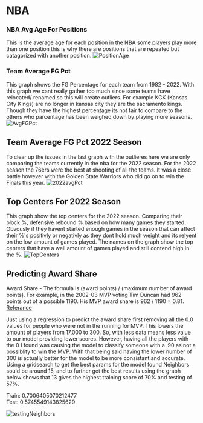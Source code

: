 # NBA



### NBA Avg Age For Positions
This is the average age for each position in the NBA some players play more than one position this is why there are positions that are repeated but catagorized with another position.
![PositionAge](https://i.gyazo.com/dc1ddeb84da9fb0ce241e6d067638fb3.png)


### Team Average FG Pct
This graph shows the FG Percentage for each team from 1982 - 2022. With this graph we cant really gather too much since some teams have relocated/ renamed so this will create outliers. For example KCK (Kansas City Kings) are no longer in kansas city they are the sacramento kings. Though they have the highest percentage its not fair to compare to the others who parcentage has been weighed down by playing more seasons. 
![AvgFGPct](https://i.gyazo.com/243d57be1071bf81d7b0baaedccc7003.png)

## Team Average FG Pct 2022 Season
To clear up the issues in the last graph with the outlieres here we are only comparing the teams currently in the nba for the 2022 season. For the 2022 season the 76ers were the best at shooting of all the teams. It was a close battle however with the Golden State Warriors who did go on to win the Finals this year.
![2022avgPct](https://i.gyazo.com/6861c25be93a164f75940aaabe6dfe6d.png)


## Top Centers For 2022 Season 
This graph show the top centers for the 2022 season. Comparing their block %, defensive rebound % based on how many games they started. Obvously if they havent started enough games in the season that can affect their %'s positivly or negativly as they dont hold much weight and its relyent on the low amount of games played. The names on the graph show the top centers that have a well amount of games played and still contend high in the %.
![TopCenters](https://i.gyazo.com/7ef54aa0077164e196c8ffcd5cbfb3da.png)



## Predicting Award Share
Award Share - The formula is (award points) / (maximum number of award points). For example, in the 2002-03 MVP voting Tim Duncan had 962 points out of a possible 1190. His MVP award share is 962 / 1190 = 0.81. [Referance](https://www.basketball-reference.com/about/glossary.html)

Just using a regression to predict the award share first removing all the 0.0 values for people who were not in the running for MVP. This lowers the amount of players from 17,000 to 300. So, with less data means less value to our model providing lower scores. However, having all the players with the 0 I found was causing the model to classify someone with a .90 as not a possiblity to win the MVP. With that being said having the lower number of 300 is actually better for the model to be more consistant and accurate. Using a gridsearch to get the best params for the model found Neighbors sould be around 15, and to further get the best results using the graph below shows that 13 gives the highest training score of 70% and testing of 57%. 

Train: 0.7006405070212477\
Test: 0.5745549143825629

![testingNeighbors](https://i.gyazo.com/33c1dc4f7026b864836d4a06405b2c5d.png)